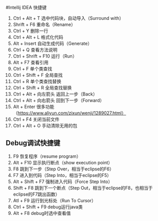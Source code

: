 #Intellij IDEA 快捷键

1. Ctrl + Alt + T       选中代码块，自动导入（Surround with）
2. Shrift + F6          重命名（Rename）
3. Ctrl + Y             删除一行
4. Ctrl + Alt + L       格式化代码
5. Alt + Insert         自动生成代码（Generate）
6. Ctrl + Q             查看方法说明
7. Ctrl + Shrift + F10  运行（Run）
8. Alt + F7             查看引用
9. Ctrl + F             单个类查找
10. Ctrl + Shift + F     全局查找
11. Ctrl + R             单个类查找替换
12. Ctrl + Shift + R     全局查找替换
13. Ctrl + Alt + 向左箭头 返回上一步（Back）
14. Ctrl + Alt + 向右箭头 回到下一步（Forward）
15. Alt + Enter          很多功能（https://www.aliyun.com/zixun/wenji/1289027.html）
16. Ctrl + F4            关闭当前文件
17. Ctrl + Alt + O       手动清除无用的包

## Debug调试快捷键
1. F9               恢复程序（resume program）
2. Alt + F10        显示执行断点（show execution point）
3. F8               跳到下一步（Step Over，相当于eclipse的F6） 
4. F7               进入到代码（Step Into，相当于eclipse的F5）
5. Alt + Shift + F7 强制进入代码（Force Step Into）
6. Shift + F8       跳到下一个断点（Step Out，相当于eclipse的F8，也相当于eclipse的F7跳出函数）
7. Atl + F9         运行到光标处（Run To Cursor）
8. Ctrl + Shift + F9 debug运行java类
9. Alt + F8          debug时选中查看值